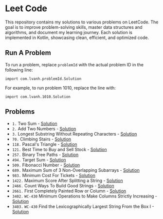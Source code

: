 # Leet Code
This repository contains my solutions to various problems on LeetCode. The goal is to improve problem-solving skills, master data structures and algorithms, and document my learning journey. Each solution is implemented in Kotlin, showcasing clean, efficient, and optimized code.
## Run A Problem
To run a problem, replace `problemId` with the actual problem ID in the following line:
```
import com.lvanh.problemId.Solution
```
For example, to run problem 1010, replace the line with:
```
import com.lvanh.1010.Solution
```
## Problems
- `1.` Two Sum - [Solution](https://github.com/LVAnh/leet-code/tree/main/src/main/kotlin/p1/Solution.kt)
- `2.` Add Two Numbers - [Solution](https://github.com/LVAnh/leet-code/tree/main/src/main/kotlin/p2/Solution.kt)
- `3.` Longest Substring Without Repeating Characters - [Solution](https://github.com/LVAnh/leet-code/tree/main/src/main/kotlin/p3/Solution.kt)
- `70.` Climbing Stairs - [Solution](https://github.com/LVAnh/leet-code/tree/main/src/main/kotlin/p70/Solution.kt)
- `118.` Pascal's Triangle - [Solution](https://github.com/LVAnh/leet-code/tree/main/src/main/kotlin/p118/Solution.kt)
- `121.` Best Time to Buy and Sell Stock - [Solution](https://github.com/LVAnh/leet-code/tree/main/src/main/kotlin/p121/Solution.kt)
- `257.` Binary Tree Paths - [Solution](https://github.com/LVAnh/leet-code/tree/main/src/main/kotlin/p257/Solution.kt)
- `494.` Target Sum - [Solution](https://github.com/LVAnh/leet-code/tree/main/src/main/kotlin/p494/Solution.kt)
- `509.` Fibonacci Number - [Solution](https://github.com/LVAnh/leet-code/tree/main/src/main/kotlin/p509/Solution.kt)
- `689.` Maximum Sum of 3 Non-Overlapping Subarrays - [Solution](https://github.com/LVAnh/leet-code/tree/main/src/main/kotlin/p689/Solution.kt)
- `983.` Minimum Cost For Tickets - [Solution](https://github.com/LVAnh/leet-code/tree/main/src/main/kotlin/p983/Solution.kt)
- `1422.` Maximum Score After Splitting a String - [Solution](https://github.com/LVAnh/leet-code/tree/main/src/main/kotlin/p1422/Solution.kt)
- `2466.` Count Ways To Build Good Strings - [Solution](https://github.com/LVAnh/leet-code/tree/main/src/main/kotlin/p2466/Solution.kt)
- `2661.` First Completely Painted Row or Column - [Solution](https://github.com/LVAnh/leet-code/tree/main/src/main/kotlin/p2661/Solution.kt)
- `3402.` `WC-430` Minimum Operations to Make Columns Strictly Increasing - [Solution](https://github.com/LVAnh/leet-code/tree/main/src/main/kotlin/p3402/Solution.kt)
- `3403.` `WC-430` Find the Lexicographically Largest String From the Box I - [Solution](https://github.com/LVAnh/leet-code/tree/main/src/main/kotlin/p3403/Solution.kt)